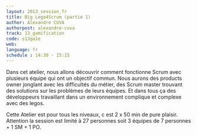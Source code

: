 ```yaml
---
layout: 2013_session_fr
title: Big Lego4Scrum (partie 1)
author: Alexandre CUVA
authorpost: alexandre-cuva
track: 13_gamification
code: s13ga1e
web: 
language: fr
schedule : 14:30 - 15:15
---
```


Dans cet atelier, nous allons découvrir comment fonctionne Scrum avec plusieurs équipe qui ont un objectif commun. Nous aurons des products owner jonglant avec les difficultés du métier, des Scrum master trouvant des solutions sur les problèmes de leurs équipes. Et dans tous ça des développeurs travaillant dans un environnement complique et complexe avec des legos.

Cette Atelier est pour tous les niveaux, c est 2 x 50 min de pure plaisir. Attention la session est limité à 27 personnes soit 3 équipes de 7 personnes + 1 SM + 1 PO.
